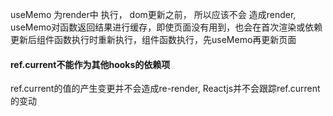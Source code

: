 

useMemo 为render中 执行， dom更新之前， 所以应该不会 造成render,
useMemo对函数返回结果进行缓存，即使页面没有用到，也会在首次渲染或依赖更新后组件函数执行时重新执行，组件函数执行，先useMemo再更新页面



#### ref.current不能作为其他hooks的依赖项
ref.current的值的产生变更并不会造成re-render, Reactjs并不会跟踪ref.current的变动
